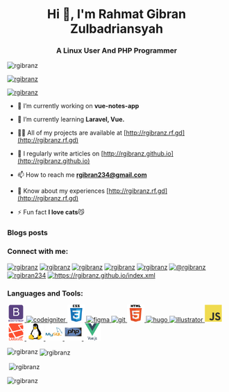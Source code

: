 <h1 align="center">Hi 👋, I'm Rahmat Gibran Zulbadriansyah</h1>
<h3 align="center">A Linux User And PHP Programmer</h3>

<p align="left"> <img src="https://komarev.com/ghpvc/?username=rgibranz&label=Profile%20views&color=0e75b6&style=flat" alt="rgibranz" /> </p>

<p align="left"> <a href="https://github.com/ryo-ma/github-profile-trophy"><img src="https://github-profile-trophy.vercel.app/?username=rgibranz" alt="rgibranz" /></a> </p>

<p align="left"> <a href="https://twitter.com/rgibranz" target="blank"><img src="https://img.shields.io/twitter/follow/rgibranz?logo=twitter&style=for-the-badge" alt="rgibranz" /></a> </p>

- 🔭 I’m currently working on **vue-notes-app**

- 🌱 I’m currently learning **Laravel, Vue.**

- 👨‍💻 All of my projects are available at [http://rgibranz.rf.gd](http://rgibranz.rf.gd)

- 📝 I regularly write articles on [http://rgibranz.github.io](http://rgibranz.github.io)

- 📫 How to reach me **rgibran234@gmail.com**

- 📄 Know about my experiences [http://rgibranz.rf.gd](http://rgibranz.rf.gd)

- ⚡ Fun fact **I love cats**😼

### Blogs posts
<!-- BLOG-POST-LIST:START -->
<!-- BLOG-POST-LIST:END -->

<h3 align="left">Connect with me:</h3>
<p align="left">
<a href="https://dev.to/rgibranz" target="blank"><img align="center" src="https://cdn.jsdelivr.net/npm/simple-icons@3.0.1/icons/dev-dot-to.svg" alt="rgibranz" height="30" width="40" /></a>
<a href="https://twitter.com/rgibranz" target="blank"><img align="center" src="https://raw.githubusercontent.com/rahuldkjain/github-profile-readme-generator/master/src/images/icons/Social/twitter.svg" alt="rgibranz" height="30" width="40" /></a>
<a href="https://linkedin.com/in/rgibranz" target="blank"><img align="center" src="https://raw.githubusercontent.com/rahuldkjain/github-profile-readme-generator/master/src/images/icons/Social/linked-in-alt.svg" alt="rgibranz" height="30" width="40" /></a>
<a href="https://fb.com/rgibranz" target="blank"><img align="center" src="https://raw.githubusercontent.com/rahuldkjain/github-profile-readme-generator/master/src/images/icons/Social/facebook.svg" alt="rgibranz" height="30" width="40" /></a>
<a href="https://instagram.com/rgibranz" target="blank"><img align="center" src="https://raw.githubusercontent.com/rahuldkjain/github-profile-readme-generator/master/src/images/icons/Social/instagram.svg" alt="rgibranz" height="30" width="40" /></a>
<a href="https://medium.com/@rgibranz" target="blank"><img align="center" src="https://raw.githubusercontent.com/rahuldkjain/github-profile-readme-generator/master/src/images/icons/Social/medium.svg" alt="@rgibranz" height="30" width="40" /></a>
<a href="https://www.hackerrank.com/rgibran234" target="blank"><img align="center" src="https://raw.githubusercontent.com/rahuldkjain/github-profile-readme-generator/master/src/images/icons/Social/hackerrank.svg" alt="rgibran234" height="30" width="40" /></a>
<a href="https://rgibranz.github.io/index.xml" target="blank"><img align="center" src="https://raw.githubusercontent.com/rahuldkjain/github-profile-readme-generator/master/src/images/icons/Social/rss.svg" alt="https://rgibranz.github.io/index.xml" height="30" width="40" /></a>
</p>

<h3 align="left">Languages and Tools:</h3>
<p align="left"> <a href="https://getbootstrap.com" target="_blank"> <img src="https://raw.githubusercontent.com/devicons/devicon/master/icons/bootstrap/bootstrap-plain-wordmark.svg" alt="bootstrap" width="40" height="40"/> </a> <a href="https://codeigniter.com" target="_blank"> <img src="https://cdn.worldvectorlogo.com/logos/codeigniter.svg" alt="codeigniter" width="40" height="40"/> </a> <a href="https://www.w3schools.com/css/" target="_blank"> <img src="https://raw.githubusercontent.com/devicons/devicon/master/icons/css3/css3-original-wordmark.svg" alt="css3" width="40" height="40"/> </a> <a href="https://www.figma.com/" target="_blank"> <img src="https://www.vectorlogo.zone/logos/figma/figma-icon.svg" alt="figma" width="40" height="40"/> </a> <a href="https://git-scm.com/" target="_blank"> <img src="https://www.vectorlogo.zone/logos/git-scm/git-scm-icon.svg" alt="git" width="40" height="40"/> </a> <a href="https://www.w3.org/html/" target="_blank"> <img src="https://raw.githubusercontent.com/devicons/devicon/master/icons/html5/html5-original-wordmark.svg" alt="html5" width="40" height="40"/> </a> <a href="https://gohugo.io/" target="_blank"> <img src="https://api.iconify.design/logos-hugo.svg" alt="hugo" width="40" height="40"/> </a> <a href="https://www.adobe.com/in/products/illustrator.html" target="_blank"> <img src="https://www.vectorlogo.zone/logos/adobe_illustrator/adobe_illustrator-icon.svg" alt="illustrator" width="40" height="40"/> </a> <a href="https://developer.mozilla.org/en-US/docs/Web/JavaScript" target="_blank"> <img src="https://raw.githubusercontent.com/devicons/devicon/master/icons/javascript/javascript-original.svg" alt="javascript" width="40" height="40"/> </a> <a href="https://laravel.com/" target="_blank"> <img src="https://raw.githubusercontent.com/devicons/devicon/master/icons/laravel/laravel-plain-wordmark.svg" alt="laravel" width="40" height="40"/> </a> <a href="https://www.linux.org/" target="_blank"> <img src="https://raw.githubusercontent.com/devicons/devicon/master/icons/linux/linux-original.svg" alt="linux" width="40" height="40"/> </a> <a href="https://www.mysql.com/" target="_blank"> <img src="https://raw.githubusercontent.com/devicons/devicon/master/icons/mysql/mysql-original-wordmark.svg" alt="mysql" width="40" height="40"/> </a> <a href="https://www.php.net" target="_blank"> <img src="https://raw.githubusercontent.com/devicons/devicon/master/icons/php/php-original.svg" alt="php" width="40" height="40"/> </a> <a href="https://vuejs.org/" target="_blank"> <img src="https://raw.githubusercontent.com/devicons/devicon/master/icons/vuejs/vuejs-original-wordmark.svg" alt="vuejs" width="40" height="40"/> </a> </p>

<p><img align="left" src="https://readme-stats-five.vercel.app/api/top-langs?username=rgibranz&show_icons=true&locale=en&theme=gruvbox&layout=compact" alt="rgibranz" /></p>

<p>&nbsp;<img align="center" src="https://readme-stats-five.vercel.app/api?username=rgibranz&show_icons=true&locale=en&theme=gruvbox" alt="rgibranz" /></p>

<p>&nbsp;<img align="center" src="https://readme-stats-five.vercel.app/api/wakatime?username=rgibranz&theme=gruvbox" alt="rgibranz" /></p>
<p><img align="center" src="https://github-readme-streak-stats.herokuapp.com/?user=rgibranz&" alt="rgibranz" /></p>